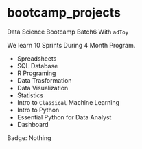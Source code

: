 # bootcamp_projects
Data Science Bootcamp Batch6 With `adToy`

We learn 10 Sprints During 4 Month Program.

- Spreadsheets
- SQL Database
- R Programing
- Data Trasformation
- Data Visualization
- Statistics
- Intro to `Classical` Machine Learning
- Intro to Python
- Essential Python for Data Analyst
- Dashboard

Badge: Nothing

